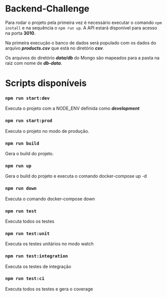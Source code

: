 # Backend-Challenge

Para rodar o projeto pela primeira vez é necessário executar o comando `npm install` e na sequência o `npm run up`. A API estará disponível para acesso na porta **3010**.

Na primeira execução o banco de dados será populado com os dados do arquivo ***products.csv*** que está no diretório ***csv***.

Os arquivos do diretório ***data/db*** do Mongo são mapeados para a pasta na raiz com nome de ***db-data***.


# **Scripts disponíveis**

### `npm run start:dev`
Executa o projeto com a NODE_ENV definida como ***development***

### `npm run start:prod`
Executa o projeto no modo de produção.

### `npm run build`
Gera o build do projeto.

### `npm run up`
Gera o build do projeto e executa o comando docker-compose up -d

### `npm run down`
Executa o comando docker-compose down

### `npm run test`
Executa todos os testes

### `npm run test:unit`
Executa os testes unitários no modo watch

### `npm run test:integration`
Executa os testes de integração

### `npm run test:ci`
Executa todos os testes e gera o coverage
